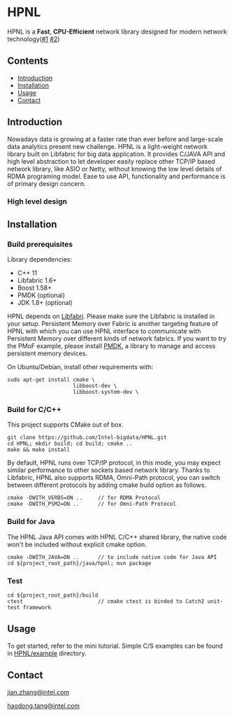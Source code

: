 # HPNL
HPNL is a **Fast**, **CPU-Efficient** network library designed for modern network technology([#1](https://www.intel.com/content/www/us/en/ethernet-products/iwarp-rdma-here-and-now-technology-brief.html) [#2](https://www.intel.com/content/www/us/en/high-performance-computing-fabrics/omni-path-driving-exascale-computing.html))

## Contents
- [Introduction](#introduction)
- [Installation](#installation)
- [Usage](#usage)
- [Contact](#contact)

## Introduction
Nowadays data is growing at a faster rate than ever before and large-scale data analytics present new challenge. HPNL is 
a light-weight network library built on Libfabric for big data application. It provides C/JAVA API and high level abstraction 
to let developer easily replace other TCP/IP based network library, like ASIO or Netty, without knowing the low level 
details of RDMA programing model. Ease to use API, functionality and performance is of primary design concern. 

### High level design

## Installation

### Build prerequisites
Library dependencies:
- C++ 11
- Libfabric 1.6+
- Boost 1.58+
- PMDK (optional)
- JDK 1.8+ (optional)

HPNL depends on [Libfabri](https://github.com/ofiwg/libfabric). Please make sure the Libfabric is installed in your setup.
Persistent Memory over Fabric is another targeting feature of HPNL with which you can use HPNL interface to communicate with Persistent Memory over different kinds of network fabrics. If you want to try
the PMoF example, please install [PMDK](https://github.com/pmem/pmdk), a library to manage and access persistent memory devices. 

On Ubuntu/Debian, install other requirements with:

```shell
sudo apt-get install cmake \
                     libboost-dev \
                     libboost-system-dev \
```

### Build for C/C++
This project supports CMake out of box.

```shell
git clone https://github.com/Intel-bigdata/HPNL.git
cd HPNL; mkdir build; cd build; cmake ..
make && make install
```

By default, HPNL runs over TCP/IP protocol, in this mode, you may expect similar performance to other sockets based network library. Thanks to Libfabric, HPNL also supports 
RDMA, Omni-Path protocol, you can switch between different protocols by adding cmake build option as follows.

```shell
cmake -DWITH_VERBS=ON ..     // for RDMA Protocol
cmake -DWITH_PSM2=ON ..      // for Omni-Path Protocol
```

### Build for Java
The HPNL Java API comes with HPNL C/C++ shared library, the native code won't be included without explicit cmake option.

```shell
cmake -DWITH_JAVA=ON ..      // to include native code for Java API
cd ${project_root_path}/java/hpnl; mvn package
```

### Test
```shell
cd ${project_root_path}/build
ctest                        // cmake ctest is binded to Catch2 unit-test framework
```

## Usage
To get started, refer to the mini tutorial. Simple C/S examples can be found in [HPNL/example](https://github.com/Intel-bigdata/HPNL/tree/master/example) directory. 

## Contact
jian.zhang@intel.com

haodong.tang@intel.com


